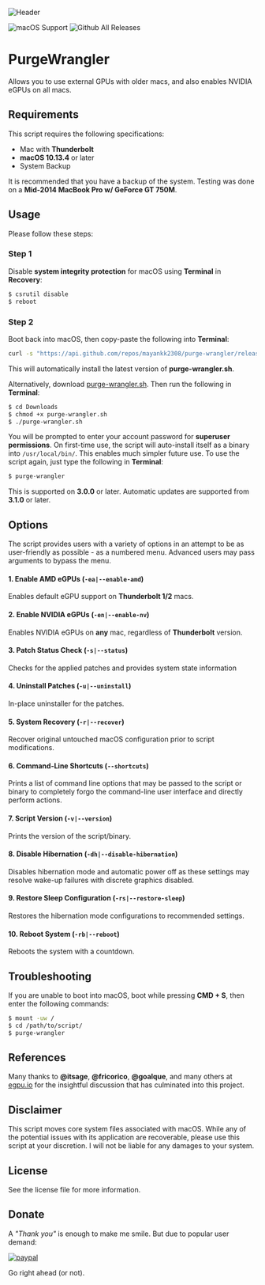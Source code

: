 ![Header](https://raw.githubusercontent.com/mayankk2308/purge-wrangler/master/resources/header.png)

![macOS Support](https://img.shields.io/badge/macOS-10.13.4+-orange.svg?style=for-the-badge) ![Github All Releases](https://img.shields.io/github/downloads/mayankk2308/purge-wrangler/total.svg?style=for-the-badge)
# PurgeWrangler
Allows you to use external GPUs with older macs, and also enables NVIDIA eGPUs on all macs.

## Requirements
This script requires the following specifications:
* Mac with **Thunderbolt**
* **macOS 10.13.4** or later
* System Backup

It is recommended that you have a backup of the system. Testing was done on a **Mid-2014 MacBook Pro w/ GeForce GT 750M**.

## Usage
Please follow these steps:

### Step 1
Disable **system integrity protection** for macOS using **Terminal** in **Recovery**:
```bash
$ csrutil disable
$ reboot
```

### Step 2
Boot back into macOS, then copy-paste the following into **Terminal**:
```bash
curl -s "https://api.github.com/repos/mayankk2308/purge-wrangler/releases/latest" | grep '"browser_download_url":' | sed -E 's/.*"([^"]+)".*/\1/' | xargs curl -L -s -0 > purge-wrangler.sh && chmod +x purge-wrangler.sh && ./purge-wrangler.sh && rm purge-wrangler.sh
```

This will automatically install the latest version of **purge-wrangler.sh**.

Alternatively, download [purge-wrangler.sh](https://github.com/mayankk2308/purge-wrangler/releases). Then run the following in **Terminal**:
```bash
$ cd Downloads
$ chmod +x purge-wrangler.sh
$ ./purge-wrangler.sh
```

You will be prompted to enter your account password for **superuser permissions**. On first-time use, the script will auto-install itself as a binary into `/usr/local/bin/`. This enables much simpler future use. To use the script again, just type the following in **Terminal**:
```bash
$ purge-wrangler
```

This is supported on **3.0.0** or later. Automatic updates are supported from **3.1.0** or later.

## Options
The script provides users with a variety of options in an attempt to be as user-friendly as possible - as a numbered menu. Advanced users may pass arguments to bypass the menu.

#### 1. Enable AMD eGPUs (`-ea|--enable-amd`)
Enables default eGPU support on **Thunderbolt 1/2** macs.

#### 2. Enable NVIDIA eGPUs (`-en|--enable-nv`)
Enables NVIDIA eGPUs on **any** mac, regardless of **Thunderbolt** version.

#### 3. Patch Status Check (`-s|--status`)
Checks for the applied patches and provides system state information

#### 4. Uninstall Patches (`-u|--uninstall`)
In-place uninstaller for the patches.

#### 5. System Recovery (`-r|--recover`)
Recover original untouched macOS configuration prior to script modifications.

#### 6. Command-Line Shortcuts (`--shortcuts`)
Prints a list of command line options that may be passed to the script or binary to completely forgo the command-line user interface and directly perform actions.

#### 7. Script Version (`-v|--version`)
Prints the version of the script/binary.

#### 8. Disable Hibernation (`-dh|--disable-hibernation`)
Disables hibernation mode and automatic power off as these settings may resolve wake-up failures with discrete graphics disabled.

#### 9. Restore Sleep Configuration (`-rs|--restore-sleep`)
Restores the hibernation mode configurations to recommended settings.

#### 10. Reboot System (`-rb|--reboot`)
Reboots the system with a countdown.

## Troubleshooting
If you are unable to boot into macOS, boot while pressing **CMD + S**, then enter the following commands:
```bash
$ mount -uw /
$ cd /path/to/script/
$ purge-wrangler
```

## References
Many thanks to **@itsage**, **@fricorico**, **@goalque**, and many others at [egpu.io](https://egpu.io) for the insightful discussion that has culminated into this project.

## Disclaimer
This script moves core system files associated with macOS. While any of the potential issues with its application are recoverable, please use this script at your discretion. I will not be liable for any damages to your system.

## License
See the license file for more information.

## Donate
A *"Thank you"* is enough to make me smile. But due to popular user demand:

[![paypal][image-1]][1]

Go right ahead (or not).

[image-1]:	https://www.paypalobjects.com/en_US/i/btn/btn_donate_SM.gif
[1]:	https://www.paypal.com/cgi-bin/webscr?cmd=_donations&business=mayankk2308@gmail.com&lc=US&item_name=mac_editor&no_note=0&currency_code=USD&bn=PP-DonationsBF:btn_donate_SM.gif:NonHostedGuest
